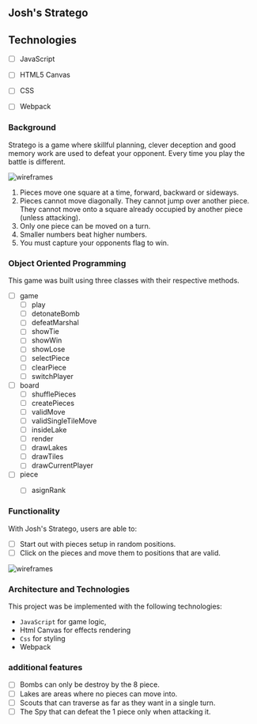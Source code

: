 ## Josh's Stratego 

## Technologies
- [ ] JavaScript
- [ ] HTML5 Canvas
- [ ] CSS
- [ ] Webpack


### Background

Stratego is a game where skillful planning, clever deception and good memory work are used to defeat your opponent. Every time you play the battle is different. 

![wireframes](https://github.com/jprpich/stratego/blob/master/initial.png)

1) Pieces move one square at a time, forward, backward or sideways.
2) Pieces cannot move diagonally. They cannot jump over another piece. They cannot move onto a square already occupied by another piece (unless attacking).
3) Only one piece can be moved on a turn.
4) Smaller numbers beat higher numbers. 
5) You must capture your opponents flag to win.  

### Object Oriented Programming 

This game was built using three classes with their respective methods. 
- [ ] game
  - [ ] play
  - [ ] detonateBomb
  - [ ] defeatMarshal
  - [ ] showTie
  - [ ] showWin 
  - [ ] showLose
  - [ ] selectPiece
  - [ ] clearPiece
  - [ ] switchPlayer
- [ ] board
  - [ ] shufflePieces
  - [ ] createPieces
  - [ ] validMove
  - [ ] validSingleTileMove
  - [ ] insideLake
  - [ ] render
  - [ ] drawLakes
  - [ ] drawTiles
  - [ ] drawCurrentPlayer
- [ ] piece 
  - [ ] asignRank


### Functionality 

With Josh's Stratego, users are able to:

- [ ] Start out with pieces setup in random positions.
- [ ] Click on the pieces and move them to positions that are valid. 

![wireframes](https://github.com/jprpich/stratego/blob/master/stratego.gif)

### Architecture and Technologies

This project was be implemented with the following technologies:

- `JavaScript` for game logic,
- Html Canvas for effects rendering
- `Css` for styling
- Webpack

### additional features

- [ ] Bombs can only be destroy by the 8 piece.
- [ ] Lakes are areas where no pieces can move into. 
- [ ] Scouts that can traverse as far as they want in a single turn. 
- [ ] The Spy that can defeat the 1 piece only when attacking it. 